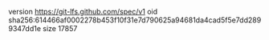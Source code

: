 version https://git-lfs.github.com/spec/v1
oid sha256:614466af0002278b453f10f31e7d790625a94681da4cad5f5e7dd2899347dd1e
size 17857
